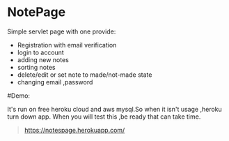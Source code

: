 # NotePage
Simple servlet page with one provide:
* Registration with email verification
* login to account
* adding new notes
* sorting notes 
* delete/edit or set note to made/not-made state
* changing email ,password


#Demo:

It's run on free heroku cloud and aws mysql.So when it isn't usage ,heroku turn down app.
When you will test this ,be ready that can take time.

> https://notespage.herokuapp.com/

